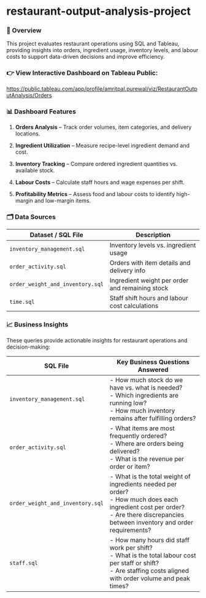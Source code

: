 # restaurant-output-analysis-project

### 📌 Overview

This project evaluates restaurant operations using SQL and Tableau, providing insights into orders, ingredient usage, inventory levels, and labour costs to support data-driven decisions and improve efficiency.

### 👉 View Interactive Dashboard on Tableau Public: 
https://public.tableau.com/app/profile/amritpal.purewal/viz/RestaurantOutputAnalysis/Orders

### 📊 Dashboard Features

1. **Orders Analysis** – Track order volumes, item categories, and delivery locations.

2. **Ingredient Utilization** – Measure recipe-level ingredient demand and cost.

3. **Inventory Tracking** – Compare ordered ingredient quantities vs. available stock.

4. **Labour Costs** – Calculate staff hours and wage expenses per shift.

5. **Profitability Metrics** – Assess food and labour costs to identify high-margin and low-margin items.

### 🗂 Data Sources

| Dataset / SQL File               | Description                                     |
| -------------------------------- | ----------------------------------------------- |
| `inventory_management.sql`       | Inventory levels vs. ingredient usage           |
| `order_activity.sql`             | Orders with item details and delivery info      |
| `order_weight_and_inventory.sql` | Ingredient weight per order and remaining stock |
| `time.sql`                       | Staff shift hours and labour cost calculations   |

### 📈 Business Insights

These queries provide actionable insights for restaurant operations and decision-making:

| SQL File                         | Key Business Questions Answered                                                                                                                                                           |
| -------------------------------- | ----------------------------------------------------------------------------------------------------------------------------------------------------------------------------------------- |
| `inventory_management.sql`       | - How much stock do we have vs. what is needed? <br> - Which ingredients are running low? <br> - How much inventory remains after fulfilling orders?                                      |
| `order_activity.sql`             | - What items are most frequently ordered? <br> - Where are orders being delivered? <br> - What is the revenue per order or item?                                                          |
| `order_weight_and_inventory.sql` | - What is the total weight of ingredients needed per order? <br> - How much does each ingredient cost per order? <br> - Are there discrepancies between inventory and order requirements? |
| `staff.sql`                       | - How many hours did staff work per shift? <br> - What is the total labour cost per staff or shift? <br> - Are staffing costs aligned with order volume and peak times?                    |
